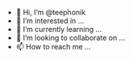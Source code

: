 - 👋 Hi, I’m @teephonik
- 👀 I’m interested in ...
- 🌱 I’m currently learning ...
- 💞️ I’m looking to collaborate on ...
- 📫 How to reach me ...

<!---
teephonik/teephonik is a ✨ special ✨ repository because its `README.md` (this file) appears on your GitHub profile.
You can click the Preview link to take a look at your changes.
--->
